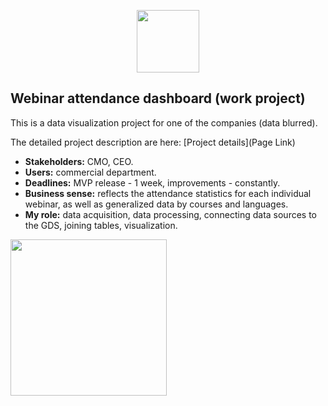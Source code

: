 <p align="center">
      <img src="https://i.ibb.co/8DgvM7c/b-analytics.png" width="100">
</p>

## Webinar attendance dashboard (work project)

This is a data visualization project for one of the companies (data blurred).

The detailed project description are here: [Project details](Page Link)

- **Stakeholders:** CMO, CEO.
- **Users:** commercial department.
- **Deadlines:** MVP release - 1 week, improvements - constantly.
- **Business sense:** reflects the attendance statistics for each individual webinar, as well as generalized data by courses and languages.
- **My role:** data acquisition, data processing, connecting data sources to the GDS, joining tables, visualization.

<img src="https://github.com/NalaliiaPV/Visualization-Webinar-attendance/blob/main/GDS_Webinar_attentdance_(blured)_1.jpg" width="250">

